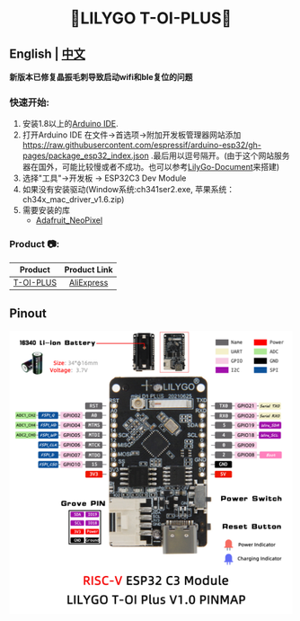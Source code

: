 <h1 align = "center">🌟LILYGO T-OI-PLUS🌟</h1>

## **English | [中文](./README_CN.MD)**

**新版本已修复晶振毛刺导致启动wifi和ble复位的问题**

<h3 align = "left">快速开始:</h3>

1. 安装1.8以上的[Arduino IDE](http://www.arduino.cc/en/main/software).
2. 打开Arduino IDE 在文件->首选项->附加开发板管理器网站添加 https://raw.githubusercontent.com/espressif/arduino-esp32/gh-pages/package_esp32_index.json .最后用以逗号隔开。(由于这个网站服务器在国外，可能比较慢或者不成功。也可以参考[LilyGo-Document](https://github.com/Xinyuan-LilyGO/LilyGo-Document)来搭建)
3. 选择"工具"->开发板 -> ESP32C3 Dev Module
4. 如果没有安装驱动(Window系统:ch341ser2.exe, 苹果系统：ch34x_mac_driver_v1.6.zip)
5. 需要安装的库
     - [Adafruit_NeoPixel](https://github.com/adafruit/Adafruit_NeoPixel)

<h3 align = "left">Product 📷:</h3>

|    Product    |                            Product  Link                            |
| :-----------: | :-----------------------------------------------------------------: |
| [T-OI-PLUS]() | [AliExpress](https://www.aliexpress.com/item/1005002991400957.html) |

## Pinout
![](image/TOI_Plus.jpg)
